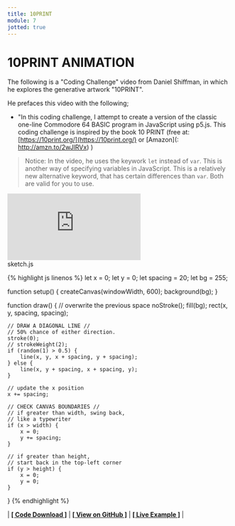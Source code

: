```yaml
---
title: 10PRINT
module: 7
jotted: true
---
```


# 10PRINT ANIMATION

The following is a "Coding Challenge" video from Daniel Shiffman, in which he explores the generative artwork "10PRINT".

He prefaces this video with the following;

- "In this coding challenge, I attempt to create a version of the classic one-line Commodore 64 BASIC program in JavaScript using p5.js. This coding challenge is inspired by the book 10 PRINT (free at: [https://10print.org/](https://10print.org/) or [Amazon](: http://amzn.to/2wJlRVx) )

> Notice: In the video, he uses the keywork `let` instead of `var`. This is another way of specifying variables in JavaScript. This is a relatively new alternative keyword, that has certain differences than `var`. Both are valid for you to use.

<div class="embed-responsive embed-responsive-16by9"><iframe class="embed-responsive-item" src="https://www.youtube.com/embed/bEyTZ5ZZxZs" frameborder="0" allowfullscreen></iframe></div>

<div id="code-heading">sketch.js</div>


{% highlight js linenos %}
let x = 0;
let y = 0;
let spacing = 20;
let bg = 255;

function setup() {
    createCanvas(windowWidth, 600);
    background(bg);
}

function draw() {
    // overwrite the previous space
    noStroke();
    fill(bg);
    rect(x, y, spacing, spacing);

    // DRAW A DIAGONAL LINE //
    // 50% chance of either direction.
    stroke(0);
    // strokeWeight(2);
    if (random(1) > 0.5) {
        line(x, y, x + spacing, y + spacing);
    } else {
        line(x, y + spacing, x + spacing, y);
    }

    // update the x position
    x += spacing;

    // CHECK CANVAS BOUNDARIES //
    // if greater than width, swing back,
    // like a typewriter
    if (x > width) {
        x = 0;
        y += spacing;
    }

    // if greater than height,
    // start back in the top-left corner
    if (y > height) {
        x = 0;
        y = 0;
    }
}
{% endhighlight %}


<div id="jotted-demo-1" class="jotted-theme-stacked"></div>

<script>
    new Jotted(document.querySelector("#jotted-demo-1"), {
    files: [
        {
            type: "js",
            hide: false,
            url:"https://raw.githubusercontent.com/Montana-Media-Arts/120_CreativeCoding/master/lecture_code/07/10_TENPRINT_animation/sketch.js"
        },
        {
            type: "html",
            hide: true,
            url:"../../../p5_resources/index.html"
        }
    ],
    showBlank: false,
    showResult: true,
    plugins: [
        { name: 'ace', options: { "maxLines": 50 } },
        // { name: 'console', options: { autoClear: true } },
    ]
});
</script>

| [**[ Code Download ]**](https://github.com/Montana-Media-Arts/120_CreativeCoding/raw/master/lecture_code/07/10_TENPRINT_animation/10_TENPRINT_animation.zip) | [**[ View on GitHub ]**](https://github.com/Montana-Media-Arts/120_CreativeCoding/raw/master/lecture_code/07/10_TENPRINT_animation/) | [**[ Live Example ]**](https://montana-media-arts.github.io/120_CreativeCoding/lecture_code/07/10_TENPRINT_animation/) |
